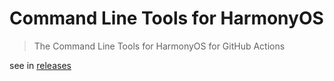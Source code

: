 # Command Line Tools for HarmonyOS 

> The Command Line Tools for HarmonyOS for GitHub Actions

see in [releases](https://github.com/hehang0/harmonyos-sdk/releases)
